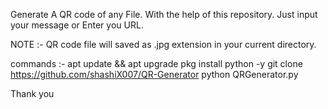 Generate A QR code of any File.
With the help of this repository.
Just input your message or Enter you URL.

NOTE :- QR code file will saved as .jpg extension
in your current directory.

commands :- 
apt update && apt upgrade
pkg install python -y
git clone https://github.com/shashiX007/QR-Generator 
python QRGenerator.py


Thank you

